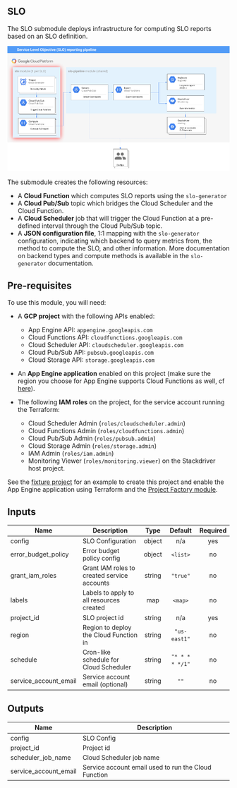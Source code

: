 ## SLO

The SLO submodule deploys infrastructure for computing SLO reports based on an
SLO definition.

![Architecture](./diagram.png)

The submodule creates the following resources:

* A **Cloud Function** which computes SLO reports using the `slo-generator`
* A **Cloud Pub/Sub** topic which bridges the Cloud Scheduler and the Cloud
  Function.
* A **Cloud Scheduler** job that will trigger the Cloud Function at a pre-defined
  interval through the Cloud Pub/Sub topic.
* A **JSON configuration file**, 1:1 mapping with the `slo-generator`
  configuration, indicating which backend to query metrics from, the method to
  compute the SLO, and other information. More documentation on backend types
  and compute methods is available in the `slo-generator` documentation.


## Pre-requisites
To use this module, you will need:

- A **GCP project** with the following APIs enabled:
  - App Engine API: `appengine.googleapis.com`
  - Cloud Functions API: `cloudfunctions.googleapis.com`
  - Cloud Scheduler API: `cloudscheduler.googleapis.com`
  - Cloud Pub/Sub API: `pubsub.googleapis.com`
  - Cloud Storage API: `storage.googleapis.com`

- An **App Engine application** enabled on this project (make sure the region
  you choose for App Engine supports Cloud Functions as well, cf [here](https://cloud.google.com/functions/docs/locations)).

- The following **IAM roles** on the project, for the service account running the Terraform:
  - Cloud Scheduler Admin (`roles/cloudscheduler.admin`)
  - Cloud Functions Admin (`roles/cloudfunctions.admin`)
  - Cloud Pub/Sub Admin (`roles/pubsub.admin`)
  - Cloud Storage Admin (`roles/storage.admin`)
  - IAM Admin (`roles/iam.admin`)
  - Monitoring Viewer (`roles/monitoring.viewer`) on the Stackdriver host project.

See the [fixture project](../../test/setup/main.tf) for an example to create this project and enable the App Engine application using Terraform and the [Project Factory module](https://github.com/terraform-google-modules/terraform-google-project-factory).

<!-- BEGINNING OF PRE-COMMIT-TERRAFORM DOCS HOOK -->
## Inputs

| Name | Description | Type | Default | Required |
|------|-------------|:----:|:-----:|:-----:|
| config | SLO Configuration | object | n/a | yes |
| error\_budget\_policy | Error budget policy config | object | `<list>` | no |
| grant\_iam\_roles | Grant IAM roles to created service accounts | string | `"true"` | no |
| labels | Labels to apply to all resources created | map | `<map>` | no |
| project\_id | SLO project id | string | n/a | yes |
| region | Region to deploy the Cloud Function in | string | `"us-east1"` | no |
| schedule | Cron-like schedule for Cloud Scheduler | string | `"* * * * */1"` | no |
| service\_account\_email | Service account email (optional) | string | `""` | no |

## Outputs

| Name | Description |
|------|-------------|
| config | SLO Config |
| project\_id | Project id |
| scheduler\_job\_name | Cloud Scheduler job name |
| service\_account\_email | Service account email used to run the Cloud Function |

<!-- END OF PRE-COMMIT-TERRAFORM DOCS HOOK -->
